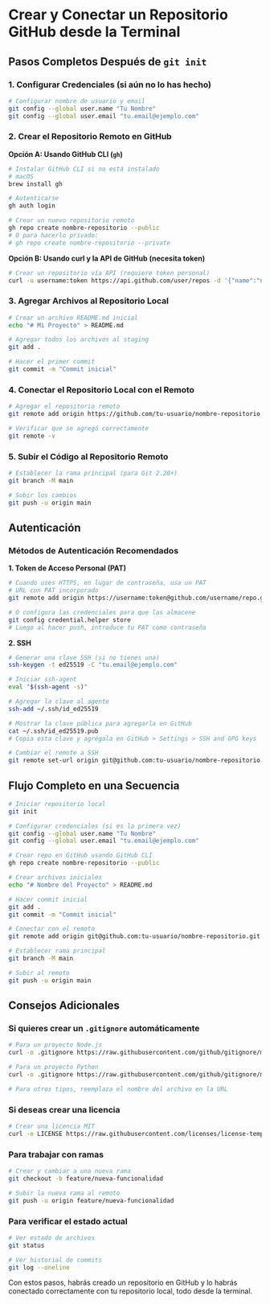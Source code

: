# Crear y Conectar un Repositorio GitHub desde la Terminal

## Pasos Completos Después de `git init`

### 1. Configurar Credenciales (si aún no lo has hecho)

```bash
# Configurar nombre de usuario y email
git config --global user.name "Tu Nombre"
git config --global user.email "tu.email@ejemplo.com"
```

### 2. Crear el Repositorio Remoto en GitHub

**Opción A: Usando GitHub CLI (`gh`)**

```bash
# Instalar GitHub CLI si no está instalado
# macOS
brew install gh

# Autenticarse
gh auth login

# Crear un nuevo repositorio remoto
gh repo create nombre-repositorio --public
# O para hacerlo privado:
# gh repo create nombre-repositorio --private
```

**Opción B: Usando curl y la API de GitHub (necesita token)**

```bash
# Crear un repositorio vía API (requiere token personal)
curl -u username:token https://api.github.com/user/repos -d '{"name":"nombre-repositorio", "private": false}'
```

### 3. Agregar Archivos al Repositorio Local

```bash
# Crear un archivo README.md inicial
echo "# Mi Proyecto" > README.md

# Agregar todos los archivos al staging
git add .

# Hacer el primer commit
git commit -m "Commit inicial"
```

### 4. Conectar el Repositorio Local con el Remoto

```bash
# Agregar el repositorio remoto
git remote add origin https://github.com/tu-usuario/nombre-repositorio.git

# Verificar que se agregó correctamente
git remote -v
```

### 5. Subir el Código al Repositorio Remoto

```bash
# Establecer la rama principal (para Git 2.28+)
git branch -M main

# Subir los cambios
git push -u origin main
```

## Autenticación

### Métodos de Autenticación Recomendados

**1. Token de Acceso Personal (PAT)**

```bash
# Cuando uses HTTPS, en lugar de contraseña, usa un PAT
# URL con PAT incorporado
git remote add origin https://username:token@github.com/username/repo.git

# O configura las credenciales para que las almacene
git config credential.helper store
# Luego al hacer push, introduce tu PAT como contraseña
```

**2. SSH**

```bash
# Generar una clave SSH (si no tienes una)
ssh-keygen -t ed25519 -C "tu.email@ejemplo.com"

# Iniciar ssh-agent
eval "$(ssh-agent -s)"

# Agregar la clave al agente
ssh-add ~/.ssh/id_ed25519

# Mostrar la clave pública para agregarla en GitHub
cat ~/.ssh/id_ed25519.pub
# Copia esta clave y agrégala en GitHub > Settings > SSH and GPG keys

# Cambiar el remote a SSH
git remote set-url origin git@github.com:tu-usuario/nombre-repositorio.git
```

## Flujo Completo en una Secuencia

```bash
# Iniciar repositorio local
git init

# Configurar credenciales (si es la primera vez)
git config --global user.name "Tu Nombre"
git config --global user.email "tu.email@ejemplo.com"

# Crear repo en GitHub usando GitHub CLI
gh repo create nombre-repositorio --public

# Crear archivos iniciales
echo "# Nombre del Proyecto" > README.md

# Hacer commit inicial
git add .
git commit -m "Commit inicial"

# Conectar con el remoto
git remote add origin git@github.com:tu-usuario/nombre-repositorio.git

# Establecer rama principal
git branch -M main

# Subir al remoto
git push -u origin main
```

## Consejos Adicionales

### Si quieres crear un `.gitignore` automáticamente

```bash
# Para un proyecto Node.js
curl -o .gitignore https://raw.githubusercontent.com/github/gitignore/master/Node.gitignore

# Para un proyecto Python
curl -o .gitignore https://raw.githubusercontent.com/github/gitignore/master/Python.gitignore

# Para otros tipos, reemplaza el nombre del archivo en la URL
```

### Si deseas crear una licencia

```bash
# Crear una licencia MIT
curl -o LICENSE https://raw.githubusercontent.com/licenses/license-templates/master/templates/mit.txt
```

### Para trabajar con ramas

```bash
# Crear y cambiar a una nueva rama
git checkout -b feature/nueva-funcionalidad

# Subir la nueva rama al remoto
git push -u origin feature/nueva-funcionalidad
```

### Para verificar el estado actual

```bash
# Ver estado de archivos
git status

# Ver historial de commits
git log --oneline
```

Con estos pasos, habrás creado un repositorio en GitHub y lo habrás conectado correctamente con tu repositorio local, todo desde la terminal.
